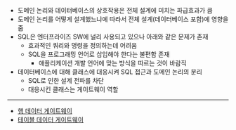- 도메인 논리와 데이터베이스의 상호작용은 전체 설계에 미치는 파급효과가 큼
- 도메인 논리를 어떻게 설계했느냐에 따라서 전체 설계(데이터베이스 포함)에 영향을 줌
- SQL은 엔터프라이즈 SW에 널리 사용되고 있으나 아래와 같은 문제가 존재
	- 효과적인 쿼리와 명령을 정의하는데 어려움
	- SQL을 프로그래밍 언어로 삽입해야 한다는 불편함 존재
		- 애플리케이션 개발 언어에 맞는 방식을 따르는 것이 바람직
- 데이터베이스에 대해 클래스에 대응시켜 SQL 접근과 도메인 논리의 분리
	- SQL로 인한 설계 전파를 차단
	- 대응시킨 클래스는 게이트웨이 역할
---
- [행 데이터 게이트웨이](행%20데이터%20게이트웨이.md)
- [테이블 데이터 게이트웨이](테이블%20데이터%20게이트웨이.md)
